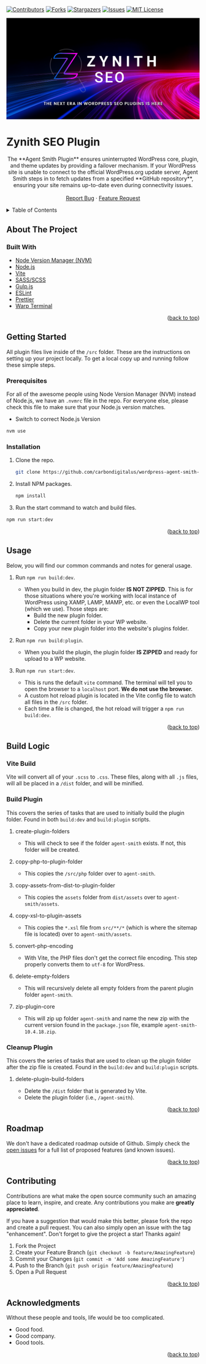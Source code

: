<!-- PROJECT SHIELDS -->
<!--
*** I'm using markdown "reference style" links for readability.
*** Reference links are enclosed in brackets [ ] instead of parentheses ( ).
*** See the bottom of this document for the declaration of the reference variables
*** for contributors-url, forks-url, etc. This is an optional, concise syntax you may use.
*** https://www.markdownguide.org/basic-syntax/#reference-style-links
-->

[![Contributors][contributors-shield]][contributors-url]
[![Forks][forks-shield]][forks-url]
[![Stargazers][stars-shield]][stars-url]
[![Issues][issues-shield]][issues-url]
[![MIT License][license-shield]][license-url]

![image](_repo/cover-image.png)

# Zynith SEO Plugin

<div align="center">
  <p align="center">
   The **Agent Smith Plugin** ensures uninterrupted WordPress core, plugin, and theme updates by providing a failover mechanism. If your WordPress site is unable to connect to the official WordPress.org update server, Agent Smith steps in to fetch updates from a specified **GitHub repository**, ensuring your site remains up-to-date even during connectivity issues.
   <br />
   <br />
   <a href="https://github.com/carbondigitalus/wordpress-agent-smith-plugin/issues/new?assignees=&labels=bug%2Cpending+triage&projects=&template=bug_report.yaml">Report Bug</a>
   &middot;
   <a href="https://github.com/carbondigitalus/wordpress-agent-smith-plugin/issues/new?assignees=&labels=enhancement%2Cpending+triage&projects=&template=feature_request.yaml">Feature Request</a>
  </p>
</div>

<!-- TABLE OF CONTENTS -->
<details>
  <summary>Table of Contents</summary>
  <ol>
    <li>
      <a href="#about-the-project">About The Project</a>
      <ul>
        <li><a href="#built-with">Built With</a></li>
      </ul>
    </li>
    <li>
      <a href="#getting-started">Getting Started</a>
      <ul>
        <li><a href="#prerequisites">Prerequisites</a></li>
        <li><a href="#installation">Installation</a></li>
      </ul>
    </li>
    <li><a href="#usage">Usage</a></li>
    <li><a href="#build-logic">Build Logic</a></li>
    <li><a href="#roadmap">Roadmap</a></li>
    <li><a href="#contributing">Contributing</a></li>
    <!-- <li><a href="#license">License</a></li> -->
    <li><a href="#acknowledgments">Acknowledgments</a></li>
  </ol>
</details>

<!-- ABOUT THE PROJECT -->

## About The Project

### Built With

- [Node Version Manager (NVM)](https://github.com/nvm-sh/nvm)
- [Node.js](https://nodejs.org/)
- [Vite](https://vite.dev/)
- [SASS/SCSS](https://sass-lang.com/)
- [Gulp.js](https://gulpjs.com/)
- [ESLint](https://eslint.org/)
- [Prettier](https://prettier.io/)
- [Warp Terminal](https://warp.dev)

<p align="right">(<a href="#top">back to top</a>)</p>

<!-- GETTING STARTED -->

## Getting Started

All plugin files live inside of the `/src` folder. These are the instructions on setting up your project locally. To get a local copy up and running follow these simple steps.

### Prerequisites

For all of the awesome people using Node Version Manager (NVM) instead of Node.js, we have an `.nvmrc` file in the repo. For everyone else, please check this file to make sure that your Node.js version matches.

- Switch to correct Node.js Version

```zsh
nvm use
```

### Installation

1. Clone the repo.
    ```sh
    git clone https://github.com/carbondigitalus/wordpress-agent-smith-plugin.git
    ```
2. Install NPM packages.
    ```zsh
    npm install
    ```
3. Run the start command to watch and build files.

```zsh
npm run start:dev
```

<p align="right">(<a href="#top">back to top</a>)</p>

<!-- USAGE EXAMPLES -->

## Usage

Below, you will find our common commands and notes for general usage.

1. Run `npm run build:dev`.
    - When you build in dev, the plugin folder **IS NOT ZIPPED**. This is for those situations where you're working with local instance of WordPress using XAMP, LAMP, MAMP, etc. or even the LocalWP tool (which we use). Those steps are:
        - Build the new plugin folder.
        - Delete the current folder in your WP website.
        - Copy your new plugin folder into the website's plugins folder.
2. Run `npm run build:plugin`.

    - When you build the plugin, the plugin folder **IS ZIPPED** and ready for upload to a WP website.

3. Run `npm run start:dev`.

    - This is runs the default `vite` command. The terminal will tell you to open the browser to a `localhost` port. **We do not use the browser.**
    - A custom hot reload plugin is located in the Vite config file to watch all files in the `/src` folder.
    - Each time a file is changed, the hot reload will trigger a `npm run build:dev`.

<p align="right">(<a href="#top">back to top</a>)</p>

<!-- BUILD PROCESS LOGIC -->

## Build Logic

### Vite Build

Vite will convert all of your `.scss` to `.css`. These files, along with all `.js` files, will all be placed in a `/dist` folder, and will be minified.

### Build Plugin

This covers the series of tasks that are used to initially build the plugin folder. Found in both `build:dev` and `build:plugin` scripts.

1. create-plugin-folders

    - This will check to see if the folder `agent-smith` exists. If not, this folder will be created.

2. copy-php-to-plugin-folder

    - This copies the `/src/php` folder over to `agent-smith`.

3. copy-assets-from-dist-to-plugin-folder

    - This copies the `assets` folder from `dist/assets` over to `agent-smith/assets`.

<!-- 4. copy-img-to-plugin-assets

    - This copies the `img` folder from `src/assets/img` over to `agent-smith/assets/img`. -->

4. copy-xsl-to-plugin-assets

    - This copies the `*.xsl` file from `src/**/*` (which is where the sitemap file is located) over to `agent-smith/assets`.

5. convert-php-encoding

    - With Vite, the PHP files don't get the correct file encoding. This step properly converts them to `utf-8` for WordPress.

6. delete-empty-folders

    - This will recursively delete all empty folders from the parent plugin folder `agent-smith`.

7. zip-plugin-core

    - This will zip up folder `agent-smith` and name the new zip with the current version found in the `package.json` file, example `agent-smith-10.4.18.zip`.

### Cleanup Plugin

This covers the series of tasks that are used to clean up the plugin folder after the zip file is created. Found in the `build:dev` and `build:plugin` scripts.

1. delete-plugin-build-folders

    - Delete the `/dist` folder that is generated by Vite.
    - Delete the plugin folder (i.e., `/agent-smith`).

<p align="right">(<a href="#top">back to top</a>)</p>

<!-- ROADMAP -->

## Roadmap

We don't have a dedicated roadmap outside of Github. Simply check the [open issues](https://github.com/carbondigitalus/wordpress-agent-smith-plugin/issues) for a full list of proposed features (and known issues).

<p align="right">(<a href="#top">back to top</a>)</p>

<!-- CONTRIBUTING -->

## Contributing

Contributions are what make the open source community such an amazing place to learn, inspire, and create. Any contributions you make are **greatly appreciated**.

If you have a suggestion that would make this better, please fork the repo and create a pull request. You can also simply open an issue with the tag "enhancement". Don't forget to give the project a star! Thanks again!

1. Fork the Project
2. Create your Feature Branch (`git checkout -b feature/AmazingFeature`)
3. Commit your Changes (`git commit -m 'Add some AmazingFeature'`)
4. Push to the Branch (`git push origin feature/AmazingFeature`)
5. Open a Pull Request

<p align="right">(<a href="#top">back to top</a>)</p>

<!-- LICENSE -->

<!-- ## License

Distributed under the MIT License. See `LICENSE.md` for more information.

<p align="right">(<a href="#top">back to top</a>)</p> -->

<!-- ACKNOWLEDGMENTS -->

## Acknowledgments

Without these people and tools, life would be too complicated.

- Good food.
- Good company.
- Good tools.

<p align="right">(<a href="#top">back to top</a>)</p>

<!-- MARKDOWN LINKS & IMAGES -->
<!-- https://www.markdownguide.org/basic-syntax/#reference-style-links -->

[contributors-shield]: https://img.shields.io/github/contributors/WPFedora/WordPress-Fedora.svg?style=for-the-badge
[contributors-url]: https://github.com/carbondigitalus/wordpress-agent-smith-plugin/graphs/contributors
[forks-shield]: https://img.shields.io/github/forks/WPFedora/WordPress-Fedora.svg?style=for-the-badge
[forks-url]: https://github.com/carbondigitalus/wordpress-agent-smith-plugin/network/members
[stars-shield]: https://img.shields.io/github/stars/WPFedora/WordPress-Fedora.svg?style=for-the-badge
[stars-url]: https://github.com/carbondigitalus/wordpress-agent-smith-plugin/stargazers
[issues-shield]: https://img.shields.io/github/issues/WPFedora/WordPress-Fedora.svg?style=for-the-badge
[issues-url]: https://github.com/carbondigitalus/wordpress-agent-smith-plugin/issues
[license-shield]: https://img.shields.io/github/license/WPFedora/WordPress-Fedora.svg?style=for-the-badge
[license-url]: https://github.com/carbondigitalus/wordpress-agent-smith-plugin/blob/main/license.md
